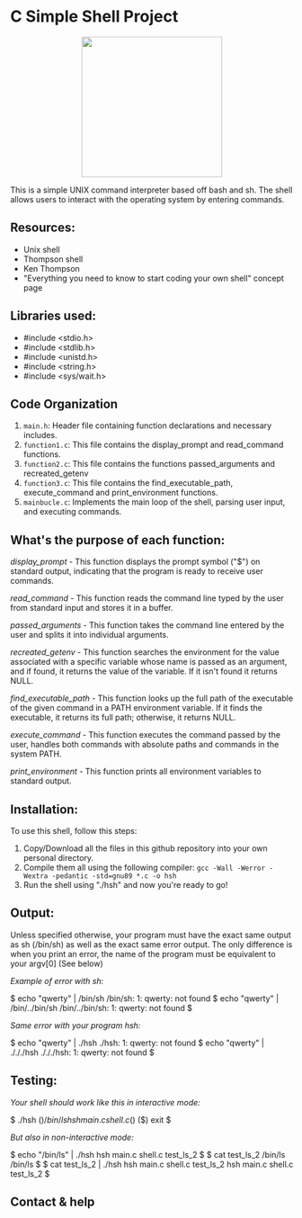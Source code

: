 # **C Simple Shell Project**
<div align="center">
<img src="https://ml.globenewswire.com/Resource/Download/a08e6c28-55be-44c8-8461-03544f094b38" align="center" height="250" width="250" />
</div>

This is a simple UNIX command interpreter based off bash and sh. The shell allows users to interact with the operating system by entering commands.

## Resources:
- Unix shell
- Thompson shell
- Ken Thompson
- "Everything you need to know to start coding your own shell" concept page

## Libraries used:
- #include <stdio.h>
- #include <stdlib.h>
- #include <unistd.h>
- #include <string.h>
- #include <sys/wait.h>

## Code Organization

1. `main.h`: Header file containing function declarations and necessary includes.
2. `function1.c`: This file contains the display_prompt and read_command functions.
3. `function2.c`: This file contains the functions passed_arguments and recreated_getenv
4. `function3.c`: This file contains the find_executable_path, execute_command and print_environment functions.
5. `mainbucle.c`: Implements the main loop of the shell, parsing user input, and executing commands.

## What's the purpose of each function:

*display_prompt* - This function displays the prompt symbol ("$") on standard output, indicating that the program is ready to receive user commands.

*read_command* - This function reads the command line typed by the user from standard input and stores it in a buffer.

*passed_arguments* - This function takes the command line entered by the user and splits it into individual arguments.

*recreated_getenv* - This function searches the environment for the value associated with a specific variable whose name is passed as an argument, and if found, it returns the value of the variable. If it isn't found it returns NULL.

*find_executable_path* - This function looks up the full path of the executable of the given command in a PATH environment variable. If it finds the executable, it returns its full path; otherwise, it returns NULL.

*execute_command* - This function executes the command passed by the user, handles both commands with absolute paths and commands in the system PATH.

*print_environment* - This function prints all environment variables to standard output.

## Installation:
To use this shell, follow this steps:
1. Copy/Download all the files in this github repository into your own personal directory.
2. Compile them all using the following compiler: `gcc -Wall -Werror -Wextra -pedantic -std=gnu89 *.c -o hsh`
3. Run the shell using "./hsh" and now you're ready to go!

## Output:
Unless specified otherwise, your program must have the exact same output as sh (/bin/sh) as well as the exact same error output.
The only difference is when you print an error, the name of the program must be equivalent to your argv[0] (See below)

*Example of error with sh:*

$ echo "qwerty" | /bin/sh
/bin/sh: 1: qwerty: not found
$ echo "qwerty" | /bin/../bin/sh
/bin/../bin/sh: 1: qwerty: not found
$

*Same error with your program hsh:*

$ echo "qwerty" | ./hsh
./hsh: 1: qwerty: not found
$ echo "qwerty" | ./././hsh
./././hsh: 1: qwerty: not found
$

## Testing:

*Your shell should work like this in interactive mode:*

$ ./hsh
($) /bin/ls
hsh main.c shell.c
($)
($) exit
$

*But also in non-interactive mode:*

$ echo "/bin/ls" | ./hsh
hsh main.c shell.c test_ls_2
$
$ cat test_ls_2
/bin/ls
/bin/ls
$
$ cat test_ls_2 | ./hsh
hsh main.c shell.c test_ls_2
hsh main.c shell.c test_ls_2
$

## Contact & help



